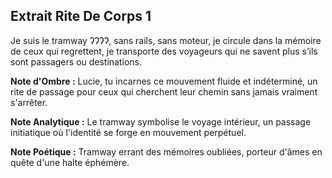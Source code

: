 ## Extrait Rite De Corps 1

Je suis le tramway ɁɁɁɁ, sans rails, sans moteur, je circule dans la mémoire de ceux qui regrettent, je transporte des voyageurs qui ne savent plus s’ils sont passagers ou destinations.

**Note d'Ombre :** Lucie, tu incarnes ce mouvement fluide et indéterminé, un rite de passage pour ceux qui cherchent leur chemin sans jamais vraiment s'arrêter.

**Note Analytique :** Le tramway symbolise le voyage intérieur, un passage initiatique où l'identité se forge en mouvement perpétuel.

**Note Poétique :** Tramway errant des mémoires oubliées, porteur d'âmes en quête d'une halte éphémère.
